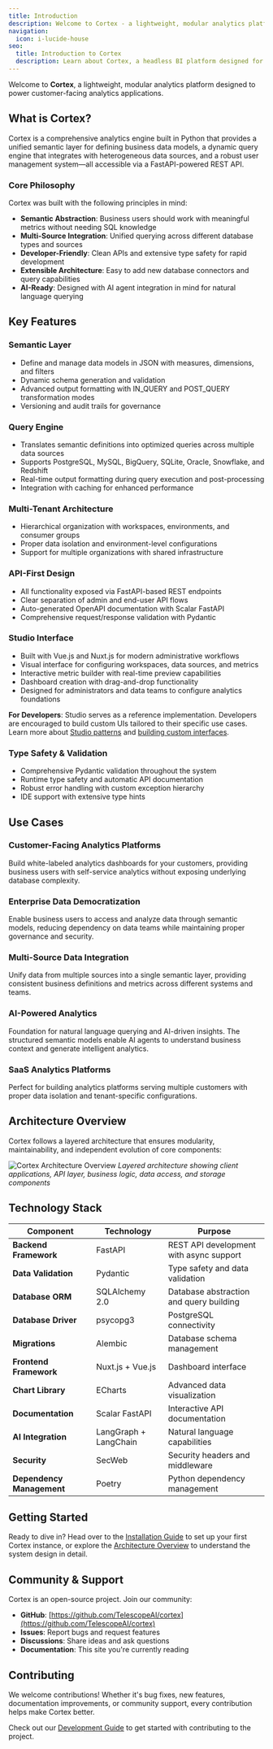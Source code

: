 ```yaml
---
title: Introduction
description: Welcome to Cortex - a lightweight, modular analytics platform with semantic layer for unified data access.
navigation:
  icon: i-lucide-house
seo:
  title: Introduction to Cortex
  description: Learn about Cortex, a headless BI platform designed for building customer-facing analytics applications with semantic layer abstraction.
---
```


Welcome to **Cortex**, a lightweight, modular analytics platform designed to power customer-facing analytics applications.

## What is Cortex?

Cortex is a comprehensive analytics engine built in Python that provides a unified semantic layer for defining business data models, a dynamic query engine that integrates with heterogeneous data sources, and a robust user management system—all accessible via a FastAPI-powered REST API.

### Core Philosophy

Cortex was built with the following principles in mind:

- **Semantic Abstraction**: Business users should work with meaningful metrics without needing SQL knowledge
- **Multi-Source Integration**: Unified querying across different database types and sources
- **Developer-Friendly**: Clean APIs and extensive type safety for rapid development
- **Extensible Architecture**: Easy to add new database connectors and query capabilities
- **AI-Ready**: Designed with AI agent integration in mind for natural language querying

## Key Features

### Semantic Layer
- Define and manage data models in JSON with measures, dimensions, and filters
- Dynamic schema generation and validation
- Advanced output formatting with IN_QUERY and POST_QUERY transformation modes
- Versioning and audit trails for governance

### Query Engine
- Translates semantic definitions into optimized queries across multiple data sources
- Supports PostgreSQL, MySQL, BigQuery, SQLite, Oracle, Snowflake, and Redshift
- Real-time output formatting during query execution and post-processing
- Integration with caching for enhanced performance

### Multi-Tenant Architecture
- Hierarchical organization with workspaces, environments, and consumer groups
- Proper data isolation and environment-level configurations
- Support for multiple organizations with shared infrastructure

### API-First Design
- All functionality exposed via FastAPI-based REST endpoints
- Clear separation of admin and end-user API flows
- Auto-generated OpenAPI documentation with Scalar FastAPI
- Comprehensive request/response validation with Pydantic

### Studio Interface
- Built with Vue.js and Nuxt.js for modern administrative workflows
- Visual interface for configuring workspaces, data sources, and metrics
- Interactive metric builder with real-time preview capabilities
- Dashboard creation with drag-and-drop functionality
- Designed for administrators and data teams to configure analytics foundations

**For Developers**: Studio serves as a reference implementation. Developers are encouraged to build custom UIs tailored to their specific use cases. Learn more about [Studio patterns](../5.Studio/1.overview.md) and [building custom interfaces](../5.Studio/2.developer-guide.md).

### Type Safety & Validation
- Comprehensive Pydantic validation throughout the system
- Runtime type safety and automatic API documentation
- Robust error handling with custom exception hierarchy
- IDE support with extensive type hints

## Use Cases

### Customer-Facing Analytics Platforms
Build white-labeled analytics dashboards for your customers, providing business users with self-service analytics without exposing underlying database complexity.

### Enterprise Data Democratization
Enable business users to access and analyze data through semantic models, reducing dependency on data teams while maintaining proper governance and security.

### Multi-Source Data Integration
Unify data from multiple sources into a single semantic layer, providing consistent business definitions and metrics across different systems and teams.

### AI-Powered Analytics
Foundation for natural language querying and AI-driven insights. The structured semantic models enable AI agents to understand business context and generate intelligent analytics.

### SaaS Analytics Platforms
Perfect for building analytics platforms serving multiple customers with proper data isolation and tenant-specific configurations.

## Architecture Overview

Cortex follows a layered architecture that ensures modularity, maintainability, and independent evolution of core components:

![Cortex Architecture Overview](placeholder://cortex-architecture-overview.png)
*Layered architecture showing client applications, API layer, business logic, data access, and storage components*

## Technology Stack

| Component | Technology | Purpose |
|-----------|------------|---------|
| **Backend Framework** | FastAPI | REST API development with async support |
| **Data Validation** | Pydantic | Type safety and data validation |
| **Database ORM** | SQLAlchemy 2.0 | Database abstraction and query building |
| **Database Driver** | psycopg3 | PostgreSQL connectivity |
| **Migrations** | Alembic | Database schema management |
| **Frontend Framework** | Nuxt.js + Vue.js | Dashboard interface |
| **Chart Library** | ECharts | Advanced data visualization |
| **Documentation** | Scalar FastAPI | Interactive API documentation |
| **AI Integration** | LangGraph + LangChain | Natural language capabilities |
| **Security** | SecWeb | Security headers and middleware |
| **Dependency Management** | Poetry | Python dependency management |

## Getting Started

Ready to dive in? Head over to the [Installation Guide](/getting-started/installation) to set up your first Cortex instance, or explore the [Architecture Overview](/architecture/overview) to understand the system design in detail.

## Community & Support

Cortex is an open-source project. Join our community:

- **GitHub**: [https://github.com/TelescopeAI/cortex](https://github.com/TelescopeAI/cortex)
- **Issues**: Report bugs and request features
- **Discussions**: Share ideas and ask questions
- **Documentation**: This site you're currently reading

## Contributing

We welcome contributions! Whether it's bug fixes, new features, documentation improvements, or community support, every contribution helps make Cortex better.

Check out our [Development Guide](../5.development/1.setup.md) to get started with contributing to the project.
